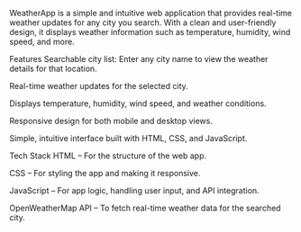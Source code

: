 WeatherApp is a simple and intuitive web application that provides real-time weather updates for any city you search. With a clean and user-friendly design, it displays weather information such as temperature, humidity, wind speed, and more.

Features
Searchable city list: Enter any city name to view the weather details for that location.

Real-time weather updates for the selected city.

Displays temperature, humidity, wind speed, and weather conditions.

Responsive design for both mobile and desktop views.

Simple, intuitive interface built with HTML, CSS, and JavaScript.

Tech Stack
HTML – For the structure of the web app.

CSS – For styling the app and making it responsive.

JavaScript – For app logic, handling user input, and API integration.

OpenWeatherMap API – To fetch real-time weather data for the searched city.